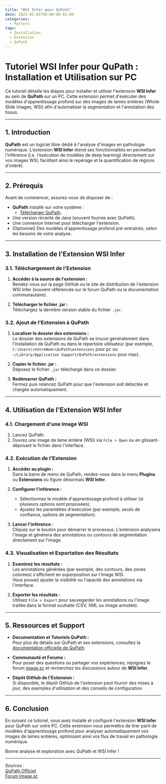 ```yaml
---
title: "WSI Infer pour QuPath"
date: 2025-01-01T00:00:00-01:00
categories:
  - Pattern
tags:
  - Installation
  - Extension
  - QuPath
---
```


# Tutoriel WSI Infer pour QuPath : Installation et Utilisation sur PC

Ce tutoriel détaille les étapes pour installer et utiliser l'extension **WSI Infer** au sein de **QuPath** sur un PC. Cette extension permet d'exécuter des modèles d'apprentissage profond sur des images de lames entières (Whole Slide Images, WSI) afin d'automatiser la segmentation et l'annotation des tissus.

---

## 1. Introduction

**QuPath** est un logiciel libre dédié à l'analyse d'images en pathologie numérique. L'extension **WSI Infer** étend ses fonctionnalités en permettant l'inférence (i.e. l'exécution de modèles de deep learning) directement sur vos images WSI, facilitant ainsi le repérage et la quantification de régions d'intérêt.

---

## 2. Prérequis

Avant de commencer, assurez-vous de disposer de :

- **QuPath** installé sur votre système :
  - [Télécharger QuPath](https://qupath.github.io/).
- Une version récente de Java (souvent fournie avec QuPath).
- Une connexion Internet pour télécharger l'extension.
- (Optionnel) Des modèles d'apprentissage profond pré-entraînés, selon les besoins de votre analyse.

---

## 3. Installation de l'Extension WSI Infer

### 3.1. Téléchargement de l'Extension

1. **Accéder à la source de l'extension :**  
   Rendez-vous sur la page GitHub ou le site de distribution de l'extension WSI Infer (souvent référencée sur le forum QuPath ou la documentation communautaire).

2. **Télécharger le fichier .jar :**  
   Téléchargez la dernière version stable du fichier `.jar`.

### 3.2. Ajout de l'Extension à QuPath

1. **Localiser le dossier des extensions :**  
   Le dossier des extensions de QuPath se trouve généralement dans l'installation de QuPath ou dans le répertoire utilisateur (par exemple,  
   `C:\Users\<VotreNom>\QuPath\extensions` pour pc ou `~/Library/Application Support/QuPath/extensions` pour mac).

2. **Copier le fichier .jar :**  
   Déposez le fichier `.jar` téléchargé dans ce dossier.

3. **Redémarrer QuPath :**  
   Fermez puis relancez QuPath pour que l'extension soit détectée et chargée automatiquement.

---

## 4. Utilisation de l'Extension WSI Infer

### 4.1. Chargement d'une Image WSI

1. Lancez QuPath.
2. Ouvrez une image de lame entière (WSI) via `File > Open` ou en glissant-déposant le fichier dans l'interface.

### 4.2. Exécution de l'Extension

1. **Accéder au plugin :**  
   Dans la barre de menu de QuPath, rendez-vous dans le menu **Plugins** ou **Extensions** où figure désormais **WSI Infer**.

2. **Configurer l'inférence :**  
   - Sélectionnez le modèle d'apprentissage profond à utiliser (si plusieurs options sont proposées).
   - Ajustez les paramètres d'exécution (par exemple, seuils de confiance, options de segmentation).

3. **Lancer l'inférence :**  
   Cliquez sur le bouton pour démarrer le processus. L'extension analysera l'image et générera des annotations ou contours de segmentation directement sur l'image.

### 4.3. Visualisation et Exportation des Résultats

1. **Examinez les résultats :**  
   Les annotations générées (par exemple, des contours, des zones colorées) s'affichent en superposition sur l'image WSI.  
   Vous pouvez ajuster la visibilité ou l'opacité des annotations via l'interface.

2. **Exporter les résultats :**  
   Utilisez `File > Export` pour sauvegarder les annotations ou l'image traitée dans le format souhaité (CSV, XML ou image annotée).

---

## 5. Ressources et Support

- **Documentation et Tutoriels QuPath :**  
  Pour plus de détails sur QuPath et ses extensions, consultez la [documentation officielle de QuPath](https://qupath.github.io/).

- **Communauté et Forums :**  
  Pour poser des questions ou partager vos expériences, rejoignez le forum [image.sc](https://forum.image.sc/) et recherchez les discussions autour de **WSI Infer**.

- **Dépôt GitHub de l'Extension :**  
  Si disponible, le dépôt GitHub de l'extension peut fournir des mises à jour, des exemples d'utilisation et des conseils de configuration.

---

## 6. Conclusion

En suivant ce tutoriel, vous avez installé et configuré l'extension **WSI Infer** pour QuPath sur votre PC. Cette extension vous permettra de tirer parti de modèles d'apprentissage profond pour analyser automatiquement vos images de lames entières, optimisant ainsi vos flux de travail en pathologie numérique.

Bonne analyse et exploration avec QuPath et WSI Infer !

---

*Sources :*  
[QuPath Officiel](https://qupath.github.io/)  
[Forum Image.sc](https://forum.image.sc/)